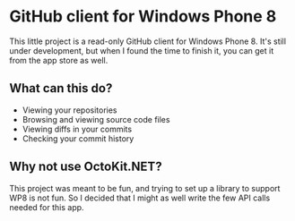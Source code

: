 # GitHub client for Windows Phone 8

This little project is a read-only GitHub client for Windows Phone 8.
It's still under development, but when I found the time to finish it,
you can get it from the app store as well.

## What can this do?
* Viewing your repositories
* Browsing and viewing source code files
* Viewing diffs in your commits
* Checking your commit history

## Why not use OctoKit.NET?

This project was meant to be fun, and trying to set up a library to
support WP8 is not fun. So I decided that I might as well write the few 
API calls needed for this app.